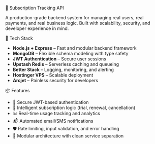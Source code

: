 🧾 Subscription Tracking API

A production-grade backend system for managing real users, real payments, and real business logic. Built with scalability, security, and developer experience in mind.

 🚀 Tech Stack

- **Node.js + Express** – Fast and modular backend framework
- **MongoDB** – Flexible schema modeling with type safety
- **JWT Authentication** – Secure user sessions
- **Upstash Redis** – Serverless caching and queueing
- **Better Stack** – Logging, monitoring, and alerting
- **Hostinger VPS** – Scalable deployment
- **Arcjet** – Painless security for developers

📦 Features

- 🔐 Secure JWT-based authentication
- 🧠 Intelligent subscription logic (trial, renewal, cancellation)
- 📊 Real-time usage tracking and analytics
- 📬 Automated email/SMS notifications
- 🛡️ Rate limiting, input validation, and error handling
- 🧰 Modular architecture with clean service separation


